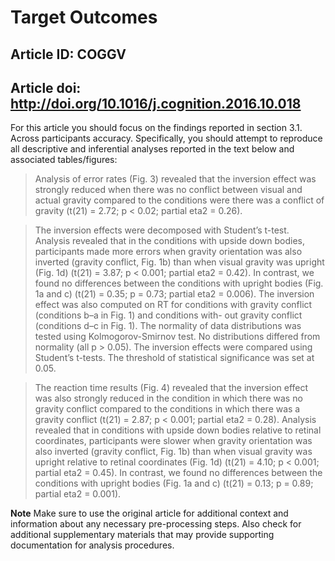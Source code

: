 # Target Outcomes
## Article ID: COGGV
## Article doi: http://doi.org/10.1016/j.cognition.2016.10.018

For this article you should focus on the findings reported in section 3.1. Across participants accuracy. Specifically, you should attempt to reproduce all descriptive and inferential analyses reported in the text below and associated tables/figures:

> Analysis of error rates (Fig. 3) revealed that the inversion effect was strongly reduced when there was no conflict between visual and actual gravity compared to the conditions were there was a conflict of gravity (t(21) = 2.72; p < 0.02; partial eta2 = 0.26).

> The inversion effects were decomposed with Student’s t-test. Analysis revealed that in the conditions with upside down bodies, participants made more errors when gravity orientation was also inverted (gravity conflict, Fig. 1b) than when visual gravity was upright (Fig. 1d) (t(21) = 3.87; p < 0.001; partial eta2 = 0.42). In contrast, we found no differences between the conditions with upright bodies (Fig. 1a and c) (t(21) = 0.35; p = 0.73; partial eta2 = 0.006).
The inversion effect was also computed on RT for conditions with gravity conflict (conditions b–a in Fig. 1) and conditions with- out gravity conflict (conditions d–c in Fig. 1). The normality of data distributions was tested using Kolmogorov-Smirnov test. No distributions differed from normality (all p > 0.05). The inversion effects were compared using Student’s t-tests. The threshold of statistical significance was set at 0.05.

> The reaction time results (Fig. 4) revealed that the inversion effect was also strongly reduced in the condition in which there was no gravity conflict compared to the conditions in which there was a gravity conflict (t(21) = 2.87; p < 0.001; partial eta2 = 0.28). Analysis revealed that in conditions with upside down bodies relative to retinal coordinates, participants were slower when gravity orientation was also inverted (gravity conflict, Fig. 1b) than when visual gravity was upright relative to retinal coordinates (Fig. 1d) (t(21) = 4.10; p < 0.001; partial eta2 = 0.45). In contrast, we found no differences between the conditions with upright bodies (Fig. 1a and c) (t(21) = 0.13; p = 0.89; partial eta2 = 0.001).

**Note**
Make sure to use the original article for additional context and information about any necessary pre-processing steps. Also check for additional supplementary materials that may provide supporting documentation for analysis procedures.
